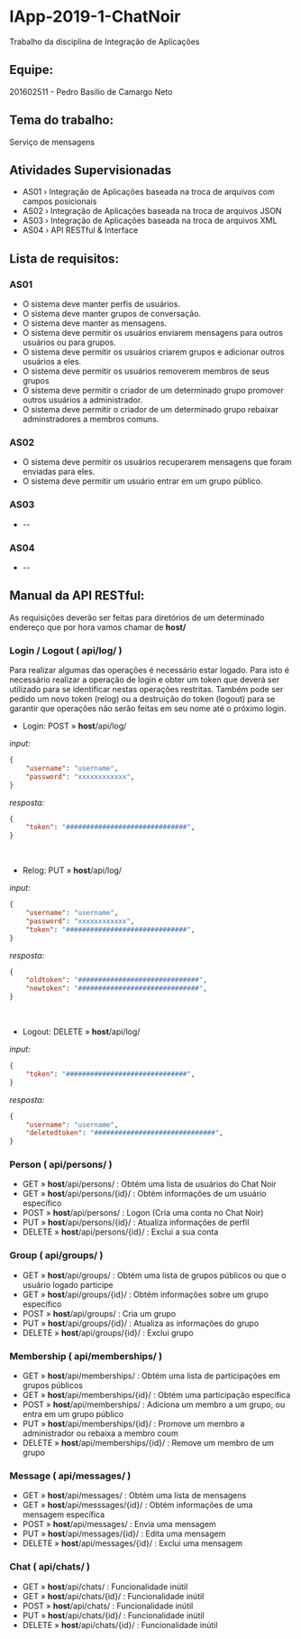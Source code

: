 
# IApp-2019-1-ChatNoir
Trabalho da disciplina de Integração de Aplicações

## Equipe:
201602511 - Pedro Basilio de Camargo Neto

## Tema do trabalho:
Serviço de mensagens

## Atividades Supervisionadas
- AS01 › Integração de Aplicações baseada na troca de arquivos com campos posicionais
- AS02 › Integração de Aplicações baseada na troca de arquivos JSON
- AS03 › Integração de Aplicações baseada na troca de arquivos XML
- AS04 › API RESTful & Interface

## Lista de requisitos:
### AS01
- O sistema deve manter perfis de usuários.
- O sistema deve manter grupos de conversação.
- O sistema deve manter as mensagens.
- O sistema deve permitir os usuários enviarem mensagens para outros usuários ou para grupos.
- O sistema deve permitir os usuários criarem grupos e adicionar outros usuários a eles.
- O sistema deve permitir os usuários removerem membros de seus grupos
- O sistema deve permitir o criador de um determinado grupo promover outros usuários a administrador.
- O sistema deve permitir o criador de um determinado grupo rebaixar adminstradores a membros comuns.

### AS02
- O sistema deve permitir os usuários recuperarem mensagens que foram enviadas para eles.
- O sistema deve permitir um usuário entrar em um grupo público.

### AS03
* --

### AS04
* --

## Manual da API RESTful:
As requisições deverão ser feitas para diretórios de um determinado endereço que por hora vamos chamar de **host/**

### Login / Logout ( api/log/ )
Para realizar algumas das operações é necessário estar logado. Para isto é necessário realizar a operação de login e obter um token que deverá ser utilizado para se identificar nestas operações restritas. Também pode ser pedido um novo token (relog) ou a destruição do token (logout) para se garantir que operações não serão feitas em seu nome até o próximo login.

- Login: POST » **host**/api/log/

*input:*
```json
{
    "username": "username",
    "password": "xxxxxxxxxxxx",
}
```
*resposta:*
```json
{
    "token": "##############################",
}
```
<br>

- Relog: PUT » **host**/api/log/

*input:*
```json
{
    "username": "username",
    "password": "xxxxxxxxxxxx",
    "token": "##############################",
}
```
*resposta:*
```json
{
    "oldtoken": "##############################",
    "newtoken": "##############################",
}
```
<br>

- Logout: DELETE » **host**/api/log/

*input:*
```json
{
    "token": "##############################",
}
```
*resposta:*
```json
{
    "username": "username",
    "deletedtoken": "##############################",
}
```

### Person ( api/persons/ )

- GET » **host**/api/persons/ : Obtém uma lista de usuários do Chat Noir
- GET » **host**/api/persons/{id}/ : Obtém informações de um usuário específico
- POST » **host**/api/persons/ : Logon (Cria uma conta no Chat Noir)
- PUT » **host**/api/persons/{id}/ : Atualiza informações de perfil
- DELETE » **host**/api/persons/{id}/ : Exclui a sua conta

### Group ( api/groups/ )

- GET » **host**/api/groups/ : Obtém uma lista de grupos públicos ou que o usuário logado participe
- GET » **host**/api/groups/{id}/ : Obtém informações sobre um grupo específico
- POST » **host**/api/groups/ : Cria um grupo
- PUT » **host**/api/groups/{id}/ : Atualiza as informações do grupo
- DELETE » **host**/api/groups/{id}/ : Exclui grupo

### Membership ( api/memberships/ )

- GET » **host**/api/memberships/ : Obtém uma lista de participações em grupos públicos
- GET » **host**/api/memberships/{id}/ : Obtém uma participação específica
- POST » **host**/api/memberships/ : Adiciona um membro a um grupo, ou entra em um grupo público
- PUT » **host**/api/memberships/{id}/ : Promove um membro a administrador ou rebaixa a membro coum
- DELETE » **host**/api/memberships/{id}/ : Remove um membro de um grupo

### Message ( api/messages/ )

- GET » **host**/api/messages/ : Obtém uma lista de mensagens
- GET » **host**/api/messsages/{id}/ : Obtém informações de uma mensagem específica
- POST » **host**/api/messages/ : Envia uma mensagem
- PUT » **host**/api/messages/{id}/ : Edita uma mensagem
- DELETE » **host**/api/messages/{id}/ : Exclui uma mensagem

### Chat ( api/chats/ )

- GET » **host**/api/chats/ : Funcionalidade inútil
- GET » **host**/api/chats/{id}/ : Funcionalidade inútil
- POST » **host**/api/chats/ : Funcionalidade inútil
- PUT » **host**/api/chats/{id}/ : Funcionalidade inútil
- DELETE » **host**/api/chats/{id}/ : Funcionalidade inútil
